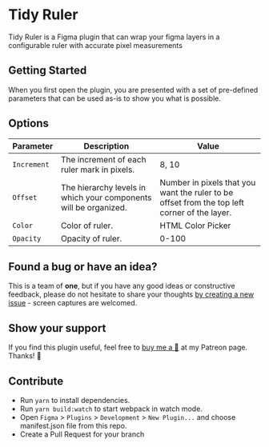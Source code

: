 # Tidy Ruler

Tidy Ruler is a Figma plugin that can wrap your figma layers in a configurable ruler with accurate pixel measurements

## Getting Started

When you first open the plugin, you are presented with a set of pre-defined parameters that can be used as-is to show you what is possible. 

## Options

| Parameter | Description | Value |
|----------|-------------|------|
| `Increment` | The increment of each ruler mark in pixels. | 8, 10 |
| `Offset` | The hierarchy levels in which your components will be organized. | Number in pixels that you want the ruler to be offset from the top left corner of the layer. |
| `Color` | Color of ruler. | HTML Color Picker |
| `Opacity` | Opacity of ruler. | 0-100 |

## Found a bug or have an idea?

This is a team of **one**, but if you have any good ideas or constructive feedback, please do not hesitate to share your thoughts [by creating a new issue](https://github.com/cross-team/figma-ruler/issues/new) - screen captures are welcomed.

## Show your support

If you find this plugin useful, feel free to [buy me a 🍺](https://www.patreon.com/mpaiva) at my Patreon page. Thanks! 🙏
 
## Contribute
- Run `yarn` to install dependencies.
- Run `yarn build:watch` to start webpack in watch mode.
- Open `Figma` > `Plugins` > `Development` > `New Plugin...` and choose manifest.json file from this repo.
- Create a Pull Request for your branch
